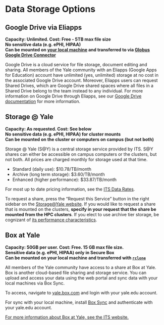 # Data Storage Options

## Google Drive via Eliapps

**Capacity: Unlimited. Cost: Free - 5TB max file size  
No sensitive data (e.g. ePHI, HIPAA)  
Can be mounted on [your local machine](https://www.google.com/drive/download/) and transferred to via [Globus Google Drive Connector](/data/google-drive)**

Google Drive is a cloud service for file storage, document editing and sharing. All members of the Yale community with an Eliapps (Google Apps for Education) account have unlimited (yes, unlimited) storage at no cost in the associated Google Drive account. Moreover, Eliapps users can request Shared Drives, which are Google Drive shared spaces where all files in a Shared Drive belong to the team instead to any individual. For more information on Google Drive through Eliapps, see our [Google Drive documentation](/data/google-drive) for more information.

## Storage @ Yale

**Capacity: As requested. Cost: See below  
No sensitive data (e.g. ePHI, HIPAA) for cluster mounts  
Can be mounted on the cluster or computers on campus (but not both)**

Storage @ Yale (S@Y) is a central storage service provided by ITS. S@Y shares can either be accessible on campus computers or the clusters, but not both. All prices are charged monthly for storage used at that time.

* Standard (daily use): $10.78/TB/month
* Archive (long term storage): $3.60/TB/month
* Enhanced (higher performance): $33.87/TB/month

For most up to date pricing information, see the [ITS Data Rates](https://yale.service-now.com/it?id=rates_charges&service_group=fc22e7c9dbbf7a802de17ecfbf961971&service_offering=f4688dcd6fbb31007ee2abcf9f3ee400).

To request a share, press the “Request this Service” button in the right sidebar on the [Storage@Yale website](https://yale.service-now.com/it?id=service_offering&sys_id=f4688dcd6fbb31007ee2abcf9f3ee400). If you would like to request a share that is mounted on the clusters, **specify in your request that the share be mounted from the HPC clusters**. If you elect to use archive tier storage, be cognizant of [its performance characteristics](/data/archive).

## Box at Yale

**Capacity: 50GB per user. Cost: Free. 15 GB max file size.  
Sensitive data (e.g. ePHI, HIPAA) only in Secure Box  
Can be mounted on your local machine and transferred with [`rclone`](https://rclone.org/)**

All members of the Yale community have access to a share at Box at Yale. Box is another cloud-based file sharing and storage service. You can upload and access your data using the web portal and sync data with your local machines via Box Sync.

To access, navigate to [yale.box.com](http://yale.box.com) and login with your yale.edu account.

For sync with your local machine, install [Box Sync](https://sites.box.com/sync4/) and authenticate with your yale.edu account.

[For more information about Box at Yale, see the ITS website.](https://yale.service-now.com/it?id=service_offering&sys_id=ff584dcd6fbb31007ee2abcf9f3ee4ee)
